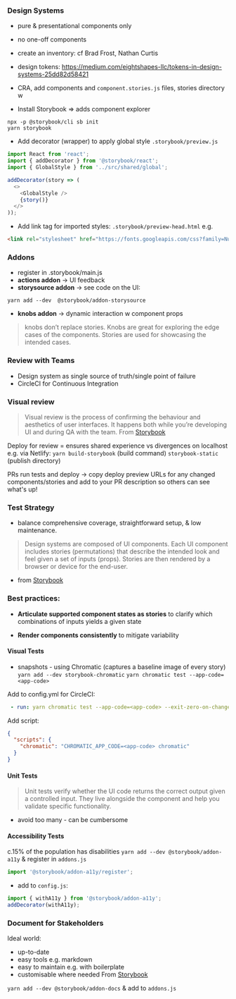 
### Design Systems
- pure & presentational components only
- no one-off components
- create an inventory: cf Brad Frost, Nathan Curtis
- design tokens: https://medium.com/eightshapes-llc/tokens-in-design-systems-25dd82d58421

- CRA, add components and `component.stories.js` files, stories directory w
- Install Storybook => adds component explorer
```
npx -p @storybook/cli sb init
yarn storybook
```

- Add decorator (wrapper) to apply global style
`.storybook/preview.js`
```javascript
import React from 'react';
import { addDecorator } from '@storybook/react';
import { GlobalStyle } from '../src/shared/global';

addDecorator(story => (
  <>
    <GlobalStyle />
    {story()}
  </>
));
```

- Add link tag for imported styles:
`.storybook/preview-head.html`
e.g.
```html
<link rel="stylesheet" href="https://fonts.googleapis.com/css?family=Nunito+Sans:400,700,800,900">
```

### Addons
- register in .storybook/main.js
- **actions addon** -> UI feedback
- **storysource addon** -> see code on the UI:
```
yarn add --dev  @storybook/addon-storysource
```

- **knobs addon** -> dynamic interaction w component props
>knobs don’t replace stories. Knobs are great for exploring the edge cases of the components. Stories are used for showcasing the intended cases.


### Review with Teams
- Design system as single source of truth/single point of failure
- CircleCI for Continuous Integration
### Visual review
>Visual review is the process of confirming the behaviour and aesthetics of user interfaces. It happens both while you’re developing UI and during QA with the team.
From [Storybook](https://www.learnstorybook.com/design-systems-for-developers/react/en/review/)

Deploy for review = ensures shared experience vs divergences on localhost
e.g. via Netlify:
`yarn build-storybook` (build command)
`storybook-static` (publish directory)

PRs run tests and deploy -> copy deploy preview URLs for any changed components/stories and add to your PR description so others can see what's up!

### Test Strategy
- balance comprehensive coverage, straightforward setup, & low maintenance.
>Design systems are composed of UI components. Each UI component includes stories (permutations) that describe the intended look and feel given a set of inputs (props). Stories are then rendered by a browser or device for the end-user.
- from [Storybook](https://www.learnstorybook.com/design-systems-for-developers/react/en/test/)

### Best practices:
- **Articulate supported component states as stories** to clarify which combinations of inputs yields a given state

- **Render components consistently** to mitigate variability

#### Visual Tests
- snapshots - using Chromatic (captures a baseline image of every story)
`yarn add --dev storybook-chromatic`
`yarn chromatic test --app-code=<app-code>`

Add to config.yml for CircleCI:
```yml
 - run: yarn chromatic test --app-code=<app-code> --exit-zero-on-changes`
 ```
Add script:
```json
{
  "scripts": {
    "chromatic": "CHROMATIC_APP_CODE=<app-code> chromatic"
  }
}
```

#### Unit Tests
>Unit tests verify whether the UI code returns the correct output given a controlled input. They live alongside the component and help you validate specific functionality.

- avoid too many - can be cumbersome

#### Accessibility Tests
c.15% of the population has disabilities
`yarn add --dev @storybook/addon-a11y` & register in `addons.js`
```javascript
import '@storybook/addon-a11y/register';
```
- add to `config.js`:
```javascript
import { withA11y } from '@storybook/addon-a11y';
addDecorator(withA11y);
```

### Document for Stakeholders
Ideal world:
- up-to-date
- easy tools e.g. markdown
- easy to maintain e.g. with boilerplate
- customisable where needed
From [Storybook](https://www.learnstorybook.com/design-systems-for-developers/react/en/document/)

`yarn add --dev @storybook/addon-docs` & add to `addons.js`
